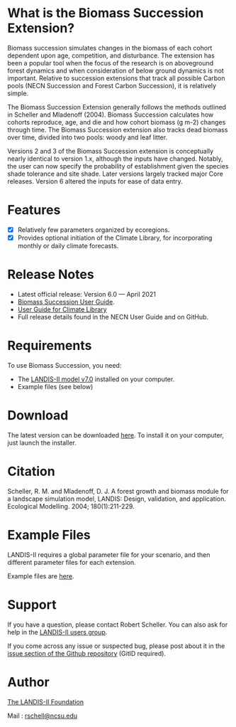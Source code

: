 # What is the Biomass Succession Extension?

Biomass succession simulates changes in the biomass of each cohort dependent upon age, competition, and disturbance. The extension has been a popular tool when the focus of the research is on aboveground forest dynamics and when consideration of below ground dynamics is not important. Relative to succession extensions that track all possible Carbon pools (NECN Succession and Forest Carbon Succession), it is relatively simple. 

The Biomass Succession Extension generally follows the methods outlined in Scheller and Mladenoff (2004). Biomass Succession calculates how cohorts reproduce, age, and die and how cohort biomass (g m-2) changes through time. The Biomass Succession extension also tracks dead biomass over time, divided into two pools: woody and leaf litter. 

Versions 2 and 3 of the Biomass Succession extension is conceptually nearly identical to version 1.x, although the inputs have changed. Notably, the user can now specify the probability of establishment given the species shade tolerance and site shade. Later versions largely tracked major Core releases.  Version 6 altered the inputs for ease of data entry.

# Features

- [x] Relatively few parameters organized by ecoregions.
- [x] Provides optional initiation of the Climate Library, for incorporating monthly or daily climate forecasts.

# Release Notes

- Latest official release: Version 6.0 — April 2021
- [Biomass Succession User Guide](https://github.com/LANDIS-II-Foundation/Extension-Biomass-Succession/blob/master/docs/LANDIS-II%20Biomass%20Succession%20v6%20User%20Guide.pdf).
- [User Guide for Climate Library](https://github.com/LANDIS-II-Foundation/Library-Climate/blob/master/docs/LANDIS-II%20Climate%20Library%20v4.2%20User%20Guide.pdf)
- Full release details found in the NECN User Guide and on GitHub.

# Requirements

To use Biomass Succession, you need:

- The [LANDIS-II model v7.0](http://www.landis-ii.org/install) installed on your computer.
- Example files (see below)

# Download

The latest version can be downloaded [here](https://github.com/LANDIS-II-Foundation/Extension-Biomass-Succession/blob/master/deploy/installer/LANDIS-II-V7%20Biomass%20Succession%206.0-setup.exe). To install it on your computer, just launch the installer.

# Citation

Scheller, R. M. and Mladenoff, D. J. A forest growth and biomass module for a landscape simulation model, LANDIS: Design, validation, and application. Ecological Modelling. 2004; 180(1):211-229. 

# Example Files

LANDIS-II requires a global parameter file for your scenario, and then different parameter files for each extension.

Example files are [here](https://downgit.github.io/#/home?url=https://github.com/LANDIS-II-Foundation/Extension-Biomass-Succession/blob/master/testings/CoreV7.0-BiomassSuccession6.0).

# Support

If you have a question, please contact Robert Scheller. 
You can also ask for help in the [LANDIS-II users group](http://www.landis-ii.org/users).

If you come across any issue or suspected bug, please post about it in the [issue section of the Github repository](https://github.com/LANDIS-II-Foundation/Extension-Biomass-Succession/issues) (GitID required).

# Author

[The LANDIS-II Foundation](http://www.landis-ii.org)

Mail : rschell@ncsu.edu
